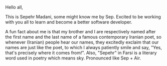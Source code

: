 Hello all,

This is Sepehr Madani, some might know me by Sep. Excited to be working with you
all to learn and become a better software developer.

A fun fact about me is that my brother and I are respectively named after the
first name and the last name of a famous contemporary Iranian poet, so whenever
(Iranian) people hear our names, they excitedly exclaim that our names are just
like the poet, to which I always patiently smile and say, "Yes, that's precisely
 where it comes from!". Also, "Sepehr" in Farsi is a literary word used in
 poetry which means sky. Pronounced like Sep + Air.
